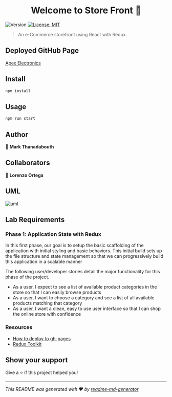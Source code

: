 <h1 align="center">Welcome to Store Front 👋</h1>
<p>
  <img alt="Version" src="https://img.shields.io/badge/version-0.1.0-blue.svg?cacheSeconds=2592000" />
  <a href="#" target="_blank">
    <img alt="License: MIT" src="https://img.shields.io/badge/License-MIT-yellow.svg" />
  </a>
</p>

> An e-Commerce storefront using React with Redux.

## Deployed GitHub Page
[Apex Electronics](https://markjackson28.github.io/storefront/)

## Install

```sh
npm install
```

## Usage

```sh
npm run start
```

<!-- ## Run tests

```sh
npm run test
``` -->

## Author

👤 **Mark Thanadabouth**

## Collaborators

👤 **Lorenzo Ortega**

## UML

![uml](./assets/uml.jpg)

## Lab Requirements

### Phase 1: Application State with Redux

In this first phase, our goal is to setup the basic scaffolding of the application with initial styling and basic behaviors. This initial build sets up the file structure and state management so that we can progressively build this application in a scalable manner

The following user/developer stories detail the major functionality for this phase of the project.

- As a user, I expect to see a list of available product categories in the store so that I can easily browse products
- As a user, I want to choose a category and see a list of all available products matching that category
- As a user, I want a clean, easy to use user interface so that I can shop the online store with confidence

### Resources

- [How to deploy to gh-pages](https://medium.com/mobile-web-dev/how-to-build-and-deploy-a-react-app-to-github-pages-in-less-than-5-minutes-d6c4ffd30f14)
- [Redux Toolkit](https://redux-toolkit.js.org/)

## Show your support

Give a ⭐️ if this project helped you!

***
_This README was generated with ❤️ by [readme-md-generator](https://github.com/kefranabg/readme-md-generator)_

